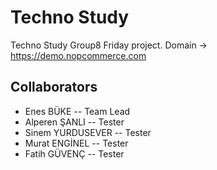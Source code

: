 # Techno Study


Techno Study Group8 Friday project.
Domain -> https://demo.nopcommerce.com


## Collaborators
 * Enes BÜKE -- Team Lead 
 * Alperen ŞANLI -- Tester
 * Sinem YURDUSEVER -- Tester
 * Murat ENGİNEL -- Tester
 * Fatih GÜVENÇ -- Tester


